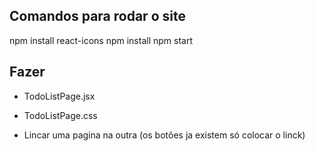 ## Comandos para rodar o site

npm install react-icons
npm install
npm start

## Fazer

- TodoListPage.jsx
- TodoListPage.css

- Lincar uma pagina na outra (os botões ja existem só colocar o linck)



